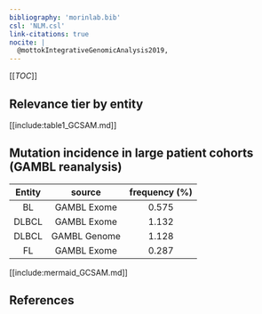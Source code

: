 ```yaml
---
bibliography: 'morinlab.bib'
csl: 'NLM.csl'
link-citations: true
nocite: |
  @mottokIntegrativeGenomicAnalysis2019, 
---
```


[[_TOC_]]




## Relevance tier by entity

[[include:table1_GCSAM.md]]


## Mutation incidence in large patient cohorts (GAMBL reanalysis)

|Entity|source |frequency (%)|
|:------:|:----:|:----:|
|BL|GAMBL Exome |0.575 |
|DLBCL|GAMBL Exome |1.132 |
|DLBCL|GAMBL Genome |1.128 |
|FL|GAMBL Exome |0.287 |


[[include:mermaid_GCSAM.md]]

## References


